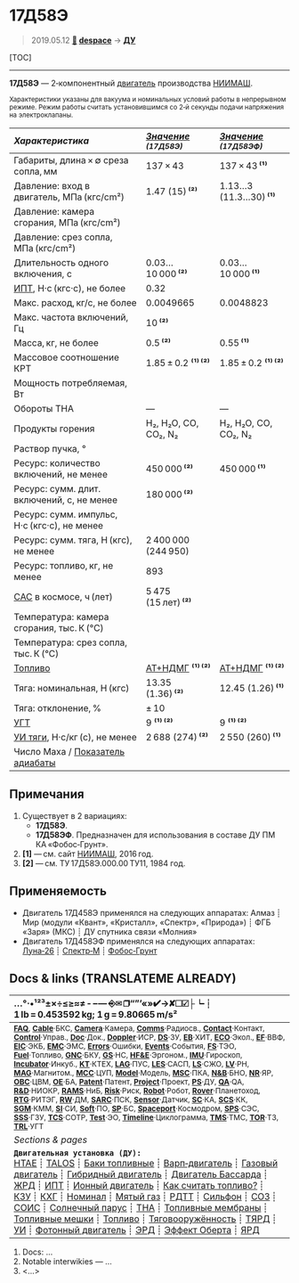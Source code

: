 # 17Д58Э
> 2019.05.12 **[🚀](../index/index.md) [despace](index.md)** → **[ДУ](ps.md)**

[TOC]

---

**17Д58Э** — 2‑компонентный [двигатель](ps.md) производства [НИИМАШ](zz_niimash.md).

<small>

Характеристики указаны для вакуума и номинальных условий работы в непрерывном режиме. Режим работы считать установившимся со 2‑й секунды подачи напряжения на электроклапаны.

|*Характеристика*|*[Значение](si.md) <small>(17Д58Э)</small>*|*[Значение](si.md) <small>(17Д58ЭФ)</small>*|
|:--|:--|:--|
|Габариты, длина × ∅ среза сопла, мм  |  137 × 43  |  137 × 43 **⁽¹⁾**  |
|Давление: вход в двигатель, МПа (кгс/cm²)  |  1.47 (15) **⁽²⁾**  |  1.13…3 (11.3…30) **⁽¹⁾**  |
|Давление: камера сгорания, МПа (кгс/cm²)  |  |  |
|Давление: срез сопла, МПа (кгс/cm²)  |  |  |
|Длительность одного включения, с  |  0.03…10 000 **⁽²⁾**  |  0.03…10 000 **⁽¹⁾**  |
|[ИПТ](ing.md), Н·с (кгс·с), не более  |  0.32  |  |
|Макс. расход, кг/с, не более  | 0.0049665  | 0.0048823  |
|Макс. частота включений, Гц  | 10 **⁽²⁾**  |  |
|Масса, кг, не более  |  0.5 **⁽²⁾**  |  0.55 **⁽¹⁾**  |
|Массовое соотношение КРТ  | 1.85 ± 0.2 **⁽¹⁾ ⁽²⁾**  | 1.85 ± 0.2 **⁽¹⁾ ⁽²⁾**|
|Мощность потребляемая, Вт  |  |  |
|Обороты ТНА  |—|—|
|Продукты горения  |  H₂, H₂O, CO, CO₂, N₂  | H₂, H₂O, CO, CO₂, N₂ |
|Раствор пучка, °  |  |  |
|Ресурс: количество включений, не менее  | 450 000 **⁽²⁾**  | 450 000 **⁽¹⁾**  |
|Ресурс: сумм. длит. включений, c, не менее  | 180 000 **⁽²⁾**  |  |
|Ресурс: сумм. импульс, Н·с (кгс·с), не менее  |   |
|Ресурс: сумм. тяга, Н (кгс), не менее  | 2 400 000 (244 950)  |   |
|Ресурс: топливо, кг, не менее  | 893  |   |
|[САС](lifetime.md) в космосе, ч (лет)  |  5 475 (15 лет) **⁽²⁾**  |  |
|Температура: камера сгорания, тыс. К (°C)  |  |  |
|Температура: срез сопла, тыс. К (°C)  |  |  |
|[Топливо](fuel.md)  |  [АТ+НДМГ](at_plus.md) **⁽¹⁾ ⁽²⁾**  | [АТ+НДМГ](at_plus.md) **⁽¹⁾ ⁽²⁾**|
|Тяга: номинальная, Н (кгс)  |  13.35 (1.36) **⁽²⁾**  |  12.45 (1.26) **⁽¹⁾**  |
|Тяга: отклонение, %  |  ± 10  |  |
|[УГТ](trl.md)|  9 **⁽¹⁾ ⁽²⁾**  | 9 **⁽¹⁾ ⁽²⁾**|
|[УИ тяги](isp.md), Н·с/кг (с), не менее  | 2 688 (274) **⁽²⁾**  | 2 550 (260) **⁽¹⁾**  |
|Число Маха / [Показатель адиабаты](heat_cr.md)  |  |  |

</small>



<p style="page-break-after:always"> </p>

## Примечания
   1. Существует в 2 вариациях:
      - **17Д58Э**.
      - **17Д58ЭФ**. Предназначен для использования в составе ДУ ПМ КА «Фобос‑Грунт».
   1. **[1]** — см. сайт [НИИМАШ](zz_niimash.md), 2016 год.
   1. **[2]** — см. ТУ 17Д58Э.000.00 ТУ11, 1984 год.



## Применяемость
   - Двигатель 17Д458Э применялся на следующих аппаратах: Алмаз ┊ Мир (модули «Квант», «Кристалл», «Спектр», «Природа») ┊ ФГБ «Заря» (МКС) ┊ ДУ спутника связи «Молния»
   - Двигатель 17Д458ЭФ применялся на следующих аппаратах: [Луна‑26](луна_26.md) ┊ [Спектр‑М](спектр_м.md) ┊ [Фобос‑Грунт](фобос_грунт.md)



<p style="page-break-after:always"> </p>

## Docs & links (TRANSLATEME ALREADY)
|…°·•¹²³±×÷≤≥≈≠ ‑ −— ⎆✉ ❐“”’«»✔→✘☐☑├┕┆ 1 lb = 0.453592 kg; 1 g = 9.80665 m/s²|
|:--|
|<small>**[FAQ](faq.md)**, **[Cable](cable.md)**·БКС, **[Camera](camera.md)**·Камера, **[Comms](comms.md)**·Радиосв., **[Contact](contact.md)**·Контакт, **[Control](control.md)**·Управ., **[Doc](doc.md)**·Док., **[Doppler](doppler.md)**·ИСР, **[DS](ds.md)**·ЗУ, **[EB](eb.md)**·ХИТ, **[ECO](ecology.md)**·Экол., **[EF](ef.md)**·ВВФ, **[ElC](elc.md)**·ЭКБ, **[EMC](emc.md)**·ЭМС, **[Errors](error.md)**·Ошибки, **[Events](event.md)**·События, **[FS](fs.md)**·ТЭО, **[Fuel](fuel.md)**·Топливо, **[GNC](gnc.md)**·БКУ, **[GS](scs.md)**·НС, **[HF&E](hfe.md)**·Эргоном., **[IMU](imu.md)**·Гироскоп, **[Incubator](incubator.md)**·Инкуб., **[KT](kt.md)**·КТЕХ, **[LAG](lag.md)**·ПУC, **[LES](les.md)**·САСП, **[LS](ls.md)**·СЖО, **[LV](lv.md)**·РН, **[MAG](mag.md)**·Магнитом., **[MCC](mcc.md)**·ЦУП, **[Model](model.md)**·Модель, **[MSC](sc.md)**·ПКА, **[N&B](nnb.md)**·БНО, **[NR](nr.md)**·ЯР, **[OBC](obc.md)**·ЦВМ, **[OE](oe.md)**·БА, **[Patent](патент.md)**·Патент, **[Project](project.md)**·Проект, **[PS](ps.md)**·ДУ, **[QA](quality.md)**·QA, **[R&D](rnd.md)**·НИОКР, **[RAMS](rams.md)**·НиБ, **[Risk](risk.md)**·Риск, **[Robot](robotics.md)**·Робот, **[Rover](rover.md)**·Планетоход, **[RTG](rtg.md)**·РИТЭГ, **[RW](rw.md)**·ДМ, **[SARC](sarc.md)**·ПСК, **[Sensor](sensor.md)**·Датчик, **[SC](sc.md)**·КА, **[SCS](scs.md)**·КК, **[SGM](sgm.md)**·КММ, **[SI](si.md)**·СИ, **[Soft](soft.md)**·ПО, **[SP](sp.md)**·БС, **[Spaceport](spaceport.md)**·Космодром, **[SPS](sps.md)**·СЭС, **[SSS](sss.md)**·ГЗУ, **[TCS](tcs.md)**·СОТР, **[Test](test.md)**·ЭО, **[Timeline](timeline.md)**·Циклограмма, **[TMS](tms.md)**·ТМС, **[TOR](tor.md)**·ТЗ, **[TRL](trl.md)**·УГТ</small>|
|*Sections & pages*|
|**`Двигательная установка (ДУ):`**<br> [HTAE](htae.md) ┊ [TALOS](talos.md) ┊ [Баки топливные](fuel_tank.md) ┊ [Варп‑двигатель](warp_drive.md) ┊ [Газовый двигатель](cgt.md) ┊ [Гибридный двигатель](гбрд.md) ┊ [Двигатель Бассарда](bussard_ramjet.md) ┊ [ЖРД](lpr.md) ┊ [ИПТ](ing.md) ┊ [Ионный двигатель](иод.md) ┊ [Как считать топливо?](si.md) ┊ [КЗУ](cinu.md) ┊ [КХГ](cgs.md) ┊ [Номинал](nominal.md) ┊ [Мятый газ](exhsteam.md) ┊ [РДТТ](spr.md) ┊ [Сильфон](сильфон.md) ┊ [СОЗ](соз.md) ┊ [СОИС](соис.md) ┊ [Солнечный парус](солнечный_парус.md) ┊ [ТНА](turbopump.md) ┊ [Топливные мембраны](топливные_мембраны.md) ┊ [Топливные мешки](топливные_мешки.md) ┊ [Топливо](fuel.md) ┊ [Тяговооружённость](ttwr.md) ┊ [ТЯРД](тярд.md) ┊ [УИ](isp.md) ┊ [Фотонный двигатель](фотонный_двигатель.md) ┊ [ЭРД](epsp.md) ┊ [Эффект Оберта](oberth_eff.md) ┊ [ЯРД](ntr.md) |

   1. Docs: …
   1. Notable interwikies — …
   1. <…>
